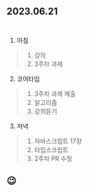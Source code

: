 ## 2023.06.21<br/><br/>


1. 아침
>1. 강의
>2. 3주차 과제

2. 코어타임
>1. 3주차 과제 제출
>2. 알고리즘
>3. 강의듣기

3. 저녁
>1. 자바스크립트 17장
>2. 타입스크립트
>3. 2주차 PR 수정
## 😉